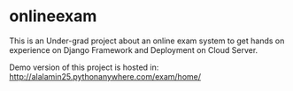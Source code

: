# onlineexam

This is an Under-grad project about an online exam system to get hands on experience on Django Framework and Deployment on Cloud Server.

Demo version of this project is hosted in: http://alalamin25.pythonanywhere.com/exam/home/
